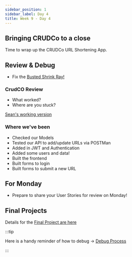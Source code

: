 ```yaml
---
sidebar_position: 1
sidebar_label: Day 4
title: Week 9 - Day 4
---
```


## Bringing CRUDCo to a close

Time to wrap up the CRUDCo URL Shortening App.

## Review & Debug

- Fix the [Busted Shrink Ray!](https://github.com/seanrreid/busted_shrinkrayurl)

### CrudCO Review

- What worked?
- Where are you stuck?

[Sean's working version](https://github.com/seanrreid/ccs_shrinkrayurl)

### Where we've been

- Checked our Models
- Tested our API to add/update URLs via POSTMan
- Added in JWT and Authentication
- Added some users and data!
- Built the frontend
- Built forms to login
- Built forms to submit a new URL

## For Monday

- Prepare to share your User Stories for review on Monday!

## Final Projects

Details for the [Final Project are here](/docs/cohorts/cohort18/final-project/)

:::tip

Here is a handy reminder of how to debug -> [Debug Process](https://docs.google.com/document/d/1Uu37ZpR4fGIDEQKrx286JdWxdRNSxGQTCXbUFws2LD4/edit?usp=sharing)

:::